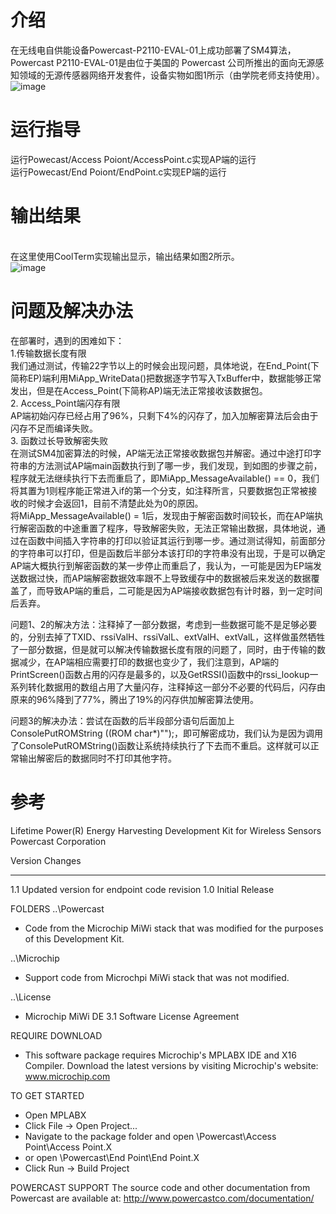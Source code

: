 # 介绍
在无线电自供能设备Powercast-P2110-EVAL-01上成功部署了SM4算法，Powercast P2110-EVAL-01是由位于美国的 Powercast 公司所推出的面向无源感知领域的无源传感器网络开发套件，设备实物如图1所示（由学院老师支持使用）。
![image](https://user-images.githubusercontent.com/104118101/178275470-569891cf-7fb1-45e7-a1dc-2361e9725dac.png)
# 运行指导
运行Powecast/Access Poiont/AccessPoint.c实现AP端的运行<br>
运行Powecast/End Poiont/EndPoint.c实现EP端的运行<br>
# 输出结果
<br>在这里使用CoolTerm实现输出显示，输出结果如图2所示。<br>
![image](https://user-images.githubusercontent.com/104118101/178276064-9dbf8471-c89c-45bb-950b-9068760c96e4.png)

# 问题及解决办法
在部署时，遇到的困难如下：<br>
1.传输数据长度有限<br>
我们通过测试，传输22字节以上的时候会出现问题，具体地说，在End_Point(下简称EP)端利用MiApp_WriteData()把数据逐字节写入TxBuffer中，数据能够正常发出，但是在Access_Point(下简称AP)端无法正常接收该数据包。<br>
2. Access_Point端闪存有限<br>
AP端初始闪存已经占用了96%，只剩下4%的闪存了，加入加解密算法后会由于闪存不足而编译失败。<br>
3. 函数过长导致解密失败<br>
在测试SM4加密算法的时候，AP端无法正常接收数据包并解密。通过中途打印字符串的方法测试AP端main函数执行到了哪一步，我们发现，到如图的步骤之前，程序就无法继续执行下去而重启了，即MiApp_MessageAvailable() == 0，我们将其置为1则程序能正常进入if的第一个分支，如注释所言，只要数据包正常被接收的时候才会返回1，目前不清楚此处为0的原因。<br>
将MiApp_MessageAvailable() = 1后，发现由于解密函数时间较长，而在AP端执行解密函数的中途重置了程序，导致解密失败，无法正常输出数据，具体地说，通过在函数中间插入字符串的打印以验证其运行到哪一步。通过测试得知，前面部分的字符串可以打印，但是函数后半部分本该打印的字符串没有出现，于是可以确定AP端大概执行到解密函数的某一步停止而重启了，我认为，一可能是因为EP端发送数据过快，而AP端解密数据效率跟不上导致缓存中的数据被后来发送的数据覆盖了，而导致AP端的重启，二可能是因为AP端接收数据包有计时器，到一定时间后丢弃。<br>

问题1、2的解决方法：注释掉了一部分数据，考虑到一些数据可能不是足够必要的，分别去掉了TXID、rssiValH、rssiValL、extValH、extValL，这样做虽然牺牲了一部分数据，但是就可以解决传输数据长度有限的问题了，同时，由于传输的数据减少，在AP端相应需要打印的数据也变少了，我们注意到，AP端的PrintScreen()函数占用的闪存是最多的，以及GetRSSI()函数中的rssi_lookup一系列转化数据用的数组占用了大量闪存，注释掉这一部分不必要的代码后，闪存由原来的96%降到了77%，腾出了19%的闪存供加解密算法使用。<br>

问题3的解决办法：尝试在函数的后半段部分语句后面加上ConsolePutROMString ((ROM char*)"");，即可解密成功，我们认为是因为调用了ConsolePutROMString()函数让系统持续执行了下去而不重启。这样就可以正常输出解密后的数据同时不打印其他字符。


# 参考
Lifetime Power(R) Energy Harvesting Development Kit for Wireless Sensors
Powercast Corporation


Version	Changes
------- --------------------------
  1.1	Updated version for endpoint code revision
  1.0	Initial Release


FOLDERS
..\Powercast
  -  Code from the Microchip MiWi stack that was modified for the purposes of this Development Kit.


..\Microchip
  -  Support code from Microchpi MiWi stack that was not modified.


..\License
  -  Microchip MiWi DE 3.1 Software License Agreement


REQUIRE DOWNLOAD
  -  This software package requires Microchip's MPLABX IDE and X16 Compiler.  Download the latest versions by visiting Microchip's website: www.microchip.com


TO GET STARTED
  -  Open MPLABX
  -  Click File -> Open Project...
  -  Navigate to the package folder and open \Powercast\Access Point\Access Point.X
  -  or open \Powercast\End Point\End Point.X
  -  Click Run -> Build Project

POWERCAST SUPPORT
The source code and other documentation from Powercast are available at:
http://www.powercastco.com/documentation/


